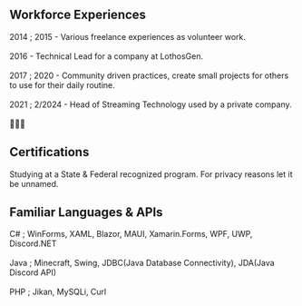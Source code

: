 ## Workforce Experiences
2014 ; 2015 - Various freelance experiences as volunteer work.<br /><br />
2016 - Technical Lead for a company at LothosGen. <br /><br />
2017 ; 2020 - Community driven practices, create small projects for others to use for their daily routine.<br /><br />
2021 ; 2/2024 - Head of Streaming Technology used by a private company.<br /><br />
👀👀👀

## Certifications
Studying at a State & Federal recognized program. For privacy reasons let it be unnamed. 

## Familiar Languages & APIs
C# ; WinForms, XAML, Blazor, MAUI, Xamarin.Forms, WPF, UWP, Discord.NET<br /><br />
Java ; Minecraft, Swing, JDBC(Java Database Connectivity), JDA(Java Discord API)<br /><br />
PHP ; Jikan, MySQLi, Curl<br /><br />
